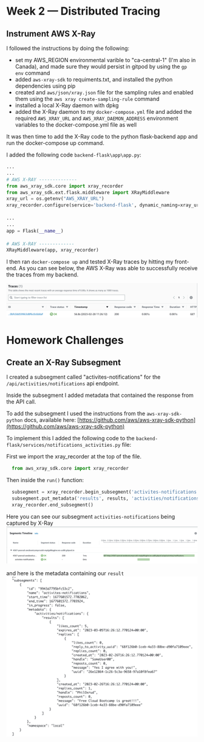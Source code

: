 # Week 2 — Distributed Tracing

## Instrument AWS X-Ray

I followed the instructions by doing the following:

- set my AWS_REGION environmental varible to "ca-central-1" (I'm also in Canada), and made sure they would persist in gitpod by using the `gp env` command
- added `aws-xray-sdk` to requiments.txt, and installed the python dependencies using pip
- created and `aws/json/xray.json` file for the sampling rules and enabled them using the
  `aws xray create-sampling-rule` command
- installed a local X-Ray daemon with dpkg
- added the X-Ray daemon to my `docker-compose.yml` file and added the required `AWS_XRAY_URL` and `AWS_XRAY_DAEMON_ADDRESS` environment variables to the docker-compose.yml file as well

It was then time to add the X-Ray code to the python flask-backend app and run the docker-compose up command.

I added the following code `backend-flask\app\app.py`:

```python
...
...
# AWS X-RAY --------------
from aws_xray_sdk.core import xray_recorder
from aws_xray_sdk.ext.flask.middleware import XRayMiddleware
xray_url = os.getenv("AWS_XRAY_URL")
xray_recorder.configure(service='backend-flask', dynamic_naming=xray_url)

...
...
app = Flask(__name__)

# AWS X-RAY -------------
XRayMiddleware(app, xray_recorder)
```

I then ran `docker-compose up` and tested X-Ray traces by hitting my front-end.
As you can see below, the AWS X-Ray was able to successfully receive the traces from
my backend.

![xray trace](/assets/xray-trace.png)

# Homework Challenges

## Create an X-Ray Subsegment

I created a subsegment called "activites-notifications" for the `/api/activities/notifications` api endpoint.

Inside the subsegment I added metadata that contained the response from the API call.

To add the subsegment I used the instructions from the `aws-xray-sdk-python` docs,
available here: [https://github.com/aws/aws-xray-sdk-python](https://github.com/aws/aws-xray-sdk-python)

To implement this I added the following code to the `backend-flask/services/notifications_activities.py` file:

First we import the xray_recorder at the top of the file.

```python
  from aws_xray_sdk.core import xray_recorder
```

Then inside the `run()` function:

```python
  subsegment = xray_recorder.begin_subsegment('activites-notifications')
  subsegment.put_metadata('results', results, 'activities/notifications')
  xray_recorder.end_subsegment()
```

Here you can see our subsegment `activities-notifications` being captured by X-Ray
![notification-subsegment](/assets/notification-subsegment.png)

and here is the metadata containing our `result`
![notifications-subsegment-raw](/assets/notifications-subsegment-raw.png)
